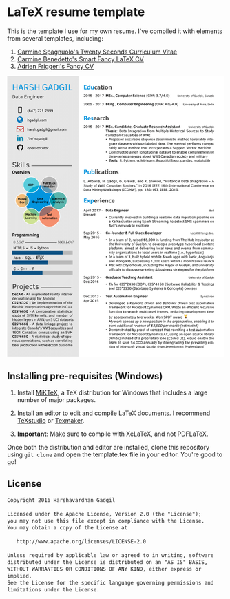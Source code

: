 # LaTeX resume template

This is the template I use for my own resume. I've compiled it with elements from several templates, including:

1. [Carmine Spagnuolo's Twenty Seconds Curriculum Vitae](https://github.com/spagnuolocarmine/TwentySecondsCurriculumVitae-LaTex)
2. [Carmine Benedetto's Smart Fancy LaTeX CV](https://github.com/neoben/smart-fancy-latex-cv)
3. [Adrien Friggeri's Fancy CV](https://www.sharelatex.com/templates/52fb8c1f33621a613683ecad)

![CV Screenshot](screen.png)

## Installing pre-requisites (Windows)

1. Install [MiKTeX](https://miktex.org/howto/install-miktex), a TeX distribution for Windows that includes a large number of major packages.

2. Install an editor to edit and compile LaTeX documents. I recommend [TeXstudio](http://www.texstudio.org/) or [Texmaker](http://www.xm1math.net/texmaker/).

3. **Important**: Make sure to compile with XeLaTeX, and not PDFLaTeX.

Once both the distribution and editor are installed, clone this repository using `git clone` and open the template.tex file in your editor. You're good to go!

## License

```
Copyright 2016 Harshavardhan Gadgil

Licensed under the Apache License, Version 2.0 (the "License");
you may not use this file except in compliance with the License.
You may obtain a copy of the License at

   http://www.apache.org/licenses/LICENSE-2.0

Unless required by applicable law or agreed to in writing, software
distributed under the License is distributed on an "AS IS" BASIS,
WITHOUT WARRANTIES OR CONDITIONS OF ANY KIND, either express or implied.
See the License for the specific language governing permissions and
limitations under the License.
```

